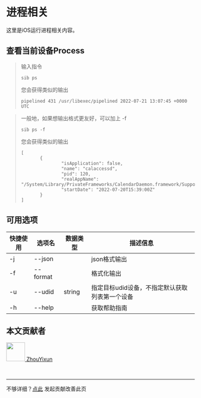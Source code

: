 # 进程相关

这里是iOS运行进程相关内容。

## 查看当前设备Process

> 输入指令
> ```
> sib ps
> ```
> 您会获得类似的输出
> ```
> pipelined 431 /usr/libexec/pipelined 2022-07-21 13:07:45 +0000 UTC
> ```

> 一般地，如果想输出格式更友好，可以加上 -f 
> ```
> sib ps -f
> ```
>  您会获得类似的输出
> ```
> [ 
>        {
>                "isApplication": false,
>                "name": "calaccessd",
>                "pid": 120,
>                "realAppName": "/System/Library/PrivateFrameworks/CalendarDaemon.framework/Support/calaccessd",
>                "startDate": "2022-07-20T15:39:00Z"
>        }
> ]

## 可用选项

|  快捷使用 | 选项名  | 数据类型 | 描述信息 |
|  ----  | ----  | ---- | ---- |
| -j  | --json | | json格式输出    |
| -f  | --format | |  格式化输出    |
| -u  | --udid | string | 指定目标udid设备，不指定默认获取列表第一个设备  |
| -h  | --help | |  获取帮助指南  |

## 本文贡献者
<div class="cont">
<a href="https://gitee.com/ZhouYixun" target="_blank">
<img src="https://portrait.gitee.com/uploads/avatars/user/2698/8096045_ZhouYixun_1645499109.png!avatar100" width="50"/>
<span>ZhouYixun</span>
</a>
</div>


&nbsp;
&nbsp;
***
不够详细？[点此](https://gitee.com/sonic-cloud/sonic-cloud/edit/master/src/markdown/sib/sib-ps.md) 发起贡献改善此页